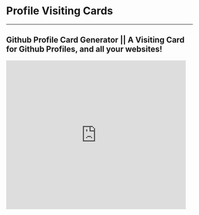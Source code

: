 # Profile Visiting Cards 

 ---
## Github Profile Card Generator || A Visiting Card for Github Profiles, and all your websites!

<iframe src="https://sparkscratch-p.github.io/profile-visiting-cards/sample" allowtransparency="true" width="485" height="402" frameborder="0" scrolling="no" allowfullscreen></iframe>
